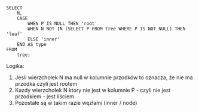 ```
SELECT
    N,
    CASE
        WHEN P IS NULL THEN 'root'
        WHEN N NOT IN (SELECT P FROM tree WHERE P IS NOT NULL) THEN 'leaf'
        ELSE 'inner'
    END AS type
FROM
    tree;
```

Logika:
1. Jesli wierzchołek N ma null w kolumnie przodków to oznacza, że nie ma przodka czyli jest rootem
2. Kazdy wierzchołek N ktory nie jest w kolumnie P - czyli nie jest przodkiem - jest liściem
3. Pozostałe są w takim razie węzłami (inner / node)